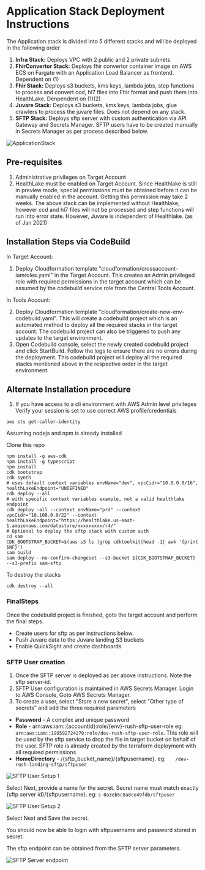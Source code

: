 # Application Stack Deployment Instructions

The Application stack is divided into 5 different stacks and will be deployed in the following order

1. **Infra Stack:** Deploys VPC with 2 public and 2 private subnets
2. **FhirConvertor Stack:** Deploys fhir convertor container image on AWS ECS on Fargate with an Application Load Balancer as frontend. Dependent on (1)
3. **Fhir Stack:** Deploys s3 buckets, kms keys, lambda jobs, step functions to process and convert ccd, hl7 files into Fhir format and push them into HealthLake. Denpendent on (1)(2)
4. **Juvare Stack:** Deploys s3 buckets, kms keys, lambda jobs, glue crawlers to process the juvare files. Does not depend on any stack.
5. **SFTP Stack:** Deploys sftp server with custom authentication via API Gateway and Secrets Manager. SFTP users have to be created manually in Secrets Manager as per process described below.

![ApplicationStack](./images/ApplicationStack.png)

##  Pre-requisites
1. Administrative privileges on Target Account
2. HealthLake must be enabled on Target Account. Since Healthlake is still in preview mode, special permissions must be obtained before it can be manually enabled in the account. Getting this permission may take 2 weeks. The above stack can be implemented without Healthlake, however ccd and hl7 files will not be processed and step functions will run into error state. However, Juvare is independent of Healthlake. (as of Jan 2021)

## Installation Steps via CodeBuild
In Target Account:
1. Deploy Cloudformation template "cloudformation/crossaccount-iamroles.yaml" in the Target Account. This creates an Admin privileged role with required permissions in the target account which can be assumed by the codebuild service role from the Central Tools Account.

In Tools Account:

2. Deploy Cloudformation template "cloudformation/create-new-env-codebuild.yaml". This will create a codebuild project which is an automated method to deploy all the required stacks in the target account. The codebuild project can also be triggered to push any updates to the target environment.
3. Open Codebuild console, select the newly created codebuild project and click StartBuild. Follow the logs to ensure there are no errors during the deployment. This codebuild project will deploy all the required stacks mentioned above in the respective order in the target environment.

## Alternate Installation procedure
1. If you have access to a cli environment with AWS Admin level privileges
Verify your session is set to use correct AWS profile/credentials
```shell script
aws sts get-caller-identity
```

Assuming nodejs and npm is already installed

Clone this repo
```shell script
npm install -g aws-cdk
npm install -g typescript
npm install
cdk bootstrap
cdk synth
# uses default context variables envName="dev", vpcCidr="10.0.0.0/16", healthLakeEndpoint="UNDEFINED"
cdk deploy --all 
# with specific context variables example, not a valid healthlake endpoint
cdk deploy -all --context envName="prd" --context vpcCidr="10.108.0.0/22" --context healthLakeEndpoint="https://healthlake.us-east-1.amazonaws.com/datastore/xxxxxxxxx/r4/"
# Optional to deploy the sftp stack with custom auth
cd sam
CDK_BOOTSTRAP_BUCKET=$(aws s3 ls |grep cdktoolkit|head -1| awk '{print $NF}')
sam build
sam deploy --no-confirm-changeset --s3-bucket ${CDK_BOOTSTRAP_BUCKET} --s3-prefix sam-sftp
```

To destroy the stacks

```shell script
cdk destroy --all 
```



### FinalSteps
Once the codebuild project is finished, goto the target account and perform the final steps.

- Create users for sftp as per instructions below.
- Push Juvare data to the Juvare landing S3 buckets
- Enable QuickSight and create dashboards

### SFTP User creation

1. Once the SFTP server is deployed as per above instructions. Note the sftp server-id.
2. SFTP User configuration is maintained in AWS Secrets Manager. Login to AWS Console, Goto AWS Secrets Manager.
3. To create a user, select "Store a new secret", select "Other type of secrets" and add the three required parameters
- **Password**          - A complex and unique password
- **Role**              - arn:aws:iam::{accountid}:role/{env}-rush-sftp-user-role eg: ```arn:aws:iam::199592724270:role/dev-rush-sftp-user-role```. This role will be used by the sftp service to drop the file in target bucket on behalf of the user. SFTP role is already created by the terraform deployment with all required permissions.
- **HomeDirectory**     - /{sftp_bucket_name}/{sftpusername}. eg: ```   /dev-rush-landing-sftp/sftpuser```

![SFTP User Setup 1](./images/SFTP%20User%20Setup%201.png)

Select Next, provide a name for the secret. Secret name must match exactly {sftp server id}/{sftpusername}. eg: ```s-0a3eb5c8a8ce49fdb/sftpuser```

![SFTP User Setup 2](./images/SFTP%20User%20Setup%202.png)

Select Next and Save the secret.

You should now be able to login with sftpusername and password stored in secret.

The sftp endpoint can be obtained from the SFTP server parameters.

![SFTP Server endpoint](./images/SFTPServer.png)
